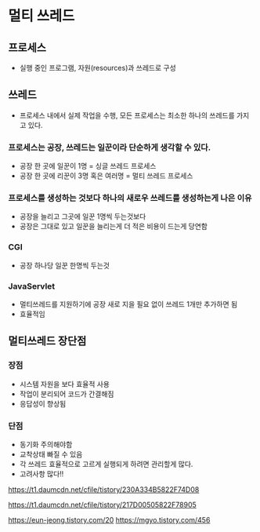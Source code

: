 # 멀티 쓰레드

## 프로세스
- 실행 중인 프로그램, 자원(resources)과 쓰레드로 구성

## 쓰레드
- 프로세스 내에서 실제 작업을 수행, 모든 프로세스는 최소한 하나의 쓰레드를 가지고 있다.

### 프로세스는 공장, 쓰레드는 일꾼이라 단순하게 생각할 수 있다.
- 공장 한 곳에 일꾼이 1명 = 싱글 쓰레드 프로세스
- 공장 한 곳에 리꾼이 3명 혹은 여러명 = 멀티 쓰레드 프로세스

### 프로세스를 생성하는 것보다 하나의 새로우 쓰레드를 생성하는게 나은 이유
- 공장을 늘리고 그곳에 일꾼 1명씩 두는것보다
- 공장은 그대로 있고 일꾼을 늘리는게 더 적은 비용이 드는게 당연함

### CGI
- 공장 하나당 일꾼 한명씩 두는것

### JavaServlet
- 멀티쓰레드를 지원하기에 공장 새로 지을 필요 없이 쓰레드 1개만 추가하면 됨
- 효율적임

## 멀티쓰레드 장단점

### 장점
- 시스템 자원을 보다 효율적 사용
- 작업이 분리되어 코드가 간결해짐
- 응답성이 향상됨

### 단점
- 동기화 주의해야함
- 교착상태 빠질 수 있음
- 각 쓰레드 효율적으로 고르게 실행되게 하려면 관리할게 많다.
- 고려사항 많다!!

https://t1.daumcdn.net/cfile/tistory/230A334B5822F74D08


https://t1.daumcdn.net/cfile/tistory/217D00505822F78905


https://eun-jeong.tistory.com/20
https://mgyo.tistory.com/456
